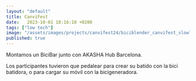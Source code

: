 ```yaml
---
layout: "default"
title: CanviFest
date:   2023-10-01 18:16:18 +0200
tags: ["low tech"]
image: "/assets/images/projects/canvifest24/biciblender_canvifest_slowlab.png"
published: true
---
```


Montamos un BiciBar junto con AKASHA Hub Barcelona.  


Los participantes tuvieron que pedalear para crear su batido con la bici batidora, o para cargar su móvil con la bicigeneradora.
